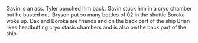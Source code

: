 Gavin is an ass. Tyler punched him back. Gavin stuck him in a cryo chamber but he busted out. 
Bryson put so many bottles of 02 in the shuttle
Boroka woke up.
Dax and Boroka are friends and on the back part of the ship
Brian likes headbutting cryo stasis chambers and is also on the back part of the ship
